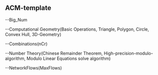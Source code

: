 ACM-template
----------------------------

--Big_Num

--Computational Geometry(Basic Operations, Triangle, Polygon, Circle, Convex Hull, 3D-Geometry)

--Combinations(nCr)

--Number Theory(Chinese Remainder Theorem, High-precision-modulo-algorithm, Modulo Linear Equations solve algorithm)

--NetworkFlows(MaxFlows)
